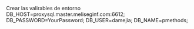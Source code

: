 Crear las valirables de entorno
DB_HOST=proxysql.master.meliseginf.com:6612;
DB_PASSWORD=YourPassword;
DB_USER=damejia;
DB_NAME=pmethods;